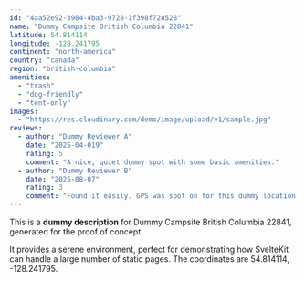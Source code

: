 ```yaml
---
id: "4aa52e92-3984-4ba3-9728-1f398f728528"
name: "Dummy Campsite British Columbia 22841"
latitude: 54.814114
longitude: -128.241795
continent: "north-america"
country: "canada"
region: "british-columbia"
amenities:
  - "trash"
  - "dog-friendly"
  - "tent-only"
images:
  - "https://res.cloudinary.com/demo/image/upload/v1/sample.jpg"
reviews:
  - author: "Dummy Reviewer A"
    date: "2025-04-019"
    rating: 5
    comment: "A nice, quiet dummy spot with some basic amenities."
  - author: "Dummy Reviewer B"
    date: "2025-08-07"
    rating: 3
    comment: "Found it easily. GPS was spot on for this dummy location."
---
```


This is a **dummy description** for Dummy Campsite British Columbia 22841, generated for the proof of concept.

It provides a serene environment, perfect for demonstrating how SvelteKit can handle a large number of static pages. The coordinates are 54.814114, -128.241795.

